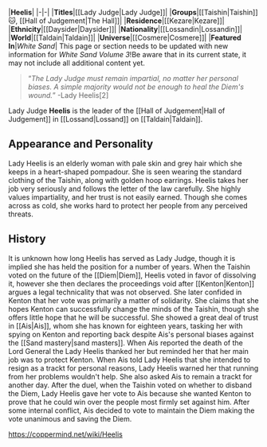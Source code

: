 |**Heelis**|
|-|-|
|**Titles**|[[Lady Judge\|Lady Judge]]|
|**Groups**|[[Taishin\|Taishin]]🐱︎, [[Hall of Judgement\|The Hall]]|
|**Residence**|[[Kezare\|Kezare]]|
|**Ethnicity**|[[Daysider\|Daysider]]|
|**Nationality**|[[Lossandin\|Lossandin]]|
|**World**|[[Taldain\|Taldain]]|
|**Universe**|[[Cosmere\|Cosmere]]|
|**Featured In**|*White Sand*|
This page or section needs to be updated with new information for *White Sand Volume 3*!Be aware that in its current state, it may not include all additional content yet.

>“*The Lady Judge must remain impartial, no matter her personal biases. A simple majority would not be enough to heal the Diem's wound.*”
\-Lady Heelis[2]


Lady Judge **Heelis** is the leader of the [[Hall of Judgement\|Hall of Judgement]] in [[Lossand\|Lossand]] on [[Taldain\|Taldain]].

## Appearance and Personality
Lady Heelis is an elderly woman with pale skin and grey hair which she keeps in a heart-shaped pompadour. She is seen wearing the standard clothing of the Taishin, along with golden hoop earrings.
Heelis takes her job very seriously and follows the letter of the law carefully. She highly values impartiality, and her trust is not easily earned. Though she comes across as cold, she works hard to protect her people from any perceived threats.

## History
It is unknown how long Heelis has served as Lady Judge, though it is implied she has held the position for a number of years.
When the Taishin voted on the future of the [[Diem\|Diem]], Heelis voted in favor of dissolving it, however she then declares the proceedings void after [[Kenton\|Kenton]] argues a legal technicality that was not observed. She later confided in Kenton that her vote was primarily a matter of solidarity. She claims that she hopes Kenton can successfully change the minds of the Taishin, though she offers little hope that he will be successful.
She showed a great deal of trust in [[Ais\|Ais]], whom she has known for eighteen years, tasking her with spying on Kenton and reporting back despite Ais's personal biases against the [[Sand mastery\|sand masters]].
When Ais reported the death of the Lord General the Lady Heelis thanked her but reminded her that her main job was to protect Kenton.
When Ais told Lady Heelis that she intended to resign as a trackt for personal reasons, Lady Heelis warned her that running from her problems wouldn't help. She also asked Ais to remain a trackt for another day.
After the duel, when the Taishin voted on whether to disband the Diem, Lady Heelis gave her vote to Ais because she wanted Kenton to prove that he could win over the people most firmly set against him. After some internal conflict, Ais decided to vote to maintain the Diem making the vote unanimous and saving the Diem.



https://coppermind.net/wiki/Heelis